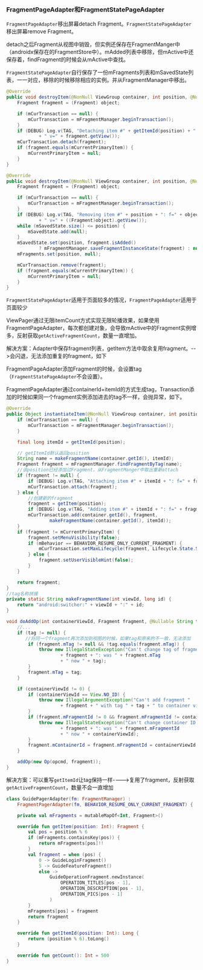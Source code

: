 

### FragmentPageAdapter和FragmentStatePageAdapter

`FragmentPageAdapter`移出屏幕detach  Fragment。`FragmentStatePageAdapter`移出屏幕remove Fragment。

detach之后Fragment从视图中销毁，但实例还保存在FragmentManger中（androidx保存在的FragmentStore中）。mAdded列表中移除，但mActive中还保存着，findFragment的时候会从mActive中查找。

`FragmentStatePageAdapter`自行保存了一份mFragments列表和mSavedState列表，一一对应，移除的时候移除相应的实例。并从FragmentManager中移出。


```java
@Override
public void destroyItem(@NonNull ViewGroup container, int position, @NonNull Object object) {
    Fragment fragment = (Fragment) object;

    if (mCurTransaction == null) {
        mCurTransaction = mFragmentManager.beginTransaction();
    }
    if (DEBUG) Log.v(TAG, "Detaching item #" + getItemId(position) + ": f=" + object
            + " v=" + fragment.getView());
    mCurTransaction.detach(fragment);
    if (fragment.equals(mCurrentPrimaryItem)) {
        mCurrentPrimaryItem = null;
    }
}
```

```java
@Override
public void destroyItem(@NonNull ViewGroup container, int position, @NonNull Object object) {
    Fragment fragment = (Fragment) object;

    if (mCurTransaction == null) {
        mCurTransaction = mFragmentManager.beginTransaction();
    }
    if (DEBUG) Log.v(TAG, "Removing item #" + position + ": f=" + object
            + " v=" + ((Fragment)object).getView());
    while (mSavedState.size() <= position) {
        mSavedState.add(null);
    }
    mSavedState.set(position, fragment.isAdded()
            ? mFragmentManager.saveFragmentInstanceState(fragment) : null);
    mFragments.set(position, null);

    mCurTransaction.remove(fragment);
    if (fragment.equals(mCurrentPrimaryItem)) {
        mCurrentPrimaryItem = null;
    }
}
```

`FragmentStatePageAdapter`适用于页面较多的情况，`FragmentPageAdapter`适用于页面较少

ViewPager通过无限itemCount方式实现无限轮播效果，如果使用FragmentPageAdapter，每次都创建对象，会导致mActive中的Fragment实例增多，反射获取`getActiveFragmentCount`，数量一直增加。

解决方案：Adapter中保存fragment列表，getItem方法中取余复用fragment。-->会闪退，无法添加重复的fragment，如下

FragmentPageAdapter添加Fragment的时候，会设置tag（`FragmentStatePageAdapter`不会设置）。

FragmentPageAdapter通过containerId+itemId的方式生成tag，Transaction添加的时候如果同一个fragment实例添加进去的tag不一样，会抛异常，如下。

```java
@Override
public Object instantiateItem(@NonNull ViewGroup container, int position) {
    if (mCurTransaction == null) {
        mCurTransaction = mFragmentManager.beginTransaction();
    }

    final long itemId = getItemId(position);

    // getItemId默认返回position
    String name = makeFragmentName(container.getId(), itemId);
    Fragment fragment = mFragmentManager.findFragmentByTag(name);
  	//该position已经添加过Fragment，从FragmentManger中取出重新attach
    if (fragment != null) {
        if (DEBUG) Log.v(TAG, "Attaching item #" + itemId + ": f=" + fragment);
        mCurTransaction.attach(fragment);
    } else {
        //创建新的fragment
        fragment = getItem(position);
        if (DEBUG) Log.v(TAG, "Adding item #" + itemId + ": f=" + fragment);
        mCurTransaction.add(container.getId(), fragment,
                makeFragmentName(container.getId(), itemId));
    }
    if (fragment != mCurrentPrimaryItem) {
        fragment.setMenuVisibility(false);
        if (mBehavior == BEHAVIOR_RESUME_ONLY_CURRENT_FRAGMENT) {
            mCurTransaction.setMaxLifecycle(fragment, Lifecycle.State.STARTED);
        } else {
            fragment.setUserVisibleHint(false);
        }
    }

    return fragment;
}
//tag名称拼接
private static String makeFragmentName(int viewId, long id) {
	return "android:switcher:" + viewId + ":" + id;
}
```

```java
void doAddOp(int containerViewId, Fragment fragment, @Nullable String tag, int opcmd) {
    //...
    if (tag != null) {
       //将同一个fragment再次添加到视图的时候，如果tag和原来的不一致，无法添加
        if (fragment.mTag != null && !tag.equals(fragment.mTag)) {
            throw new IllegalStateException("Can't change tag of fragment "
                    + fragment + ": was " + fragment.mTag
                    + " now " + tag);
        }
        fragment.mTag = tag;
    }

    if (containerViewId != 0) {
        if (containerViewId == View.NO_ID) {
            throw new IllegalArgumentException("Can't add fragment "
                    + fragment + " with tag " + tag + " to container view with no id");
        }
        if (fragment.mFragmentId != 0 && fragment.mFragmentId != containerViewId) {
            throw new IllegalStateException("Can't change container ID of fragment "
                    + fragment + ": was " + fragment.mFragmentId
                    + " now " + containerViewId);
        }
        fragment.mContainerId = fragment.mFragmentId = containerViewId;
    }

    addOp(new Op(opcmd, fragment));
}
```

解决方案：可以重写`getItemId`让tag保持一样---->复用了fragment，反射获取`getActiveFragmentCount`，数量不会一直增加


```kotlin
class GuidePagerAdapter(fm: FragmentManager) :
    FragmentPagerAdapter(fm, BEHAVIOR_RESUME_ONLY_CURRENT_FRAGMENT) {

    private val mFragments = mutableMapOf<Int, Fragment>()

    override fun getItem(position: Int): Fragment {
        val pos = position % 6
        if (mFragments.containsKey(pos)) {
            return mFragments[pos]!!
        }
        val fragment = when (pos) {
            0 -> GuideLoginFragment()
            5 -> GuideFeatureFragment()
            else ->
                GuideOperationFragment.newInstance(
                    OPERATION_TITLES[pos - 1],
                    OPERATION_DESCRIPTION[pos - 1],
                    OPERATION_PICS[pos - 1]
                )
        }
        mFragments[pos] = fragment
        return fragment
    }

    override fun getItemId(position: Int): Long {
        return (position % 6).toLong()
    }

    override fun getCount(): Int = 500
}
```

